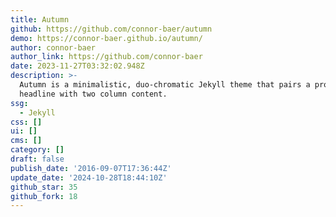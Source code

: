 ```yaml
---
title: Autumn
github: https://github.com/connor-baer/autumn
demo: https://connor-baer.github.io/autumn/
author: connor-baer
author_link: https://github.com/connor-baer
date: 2023-11-27T03:32:02.948Z
description: >-
  Autumn is a minimalistic, duo-chromatic Jekyll theme that pairs a prominent
  headline with two column content.
ssg:
  - Jekyll
css: []
ui: []
cms: []
category: []
draft: false
publish_date: '2016-09-07T17:36:44Z'
update_date: '2024-10-28T18:44:10Z'
github_star: 35
github_fork: 18
---
```

